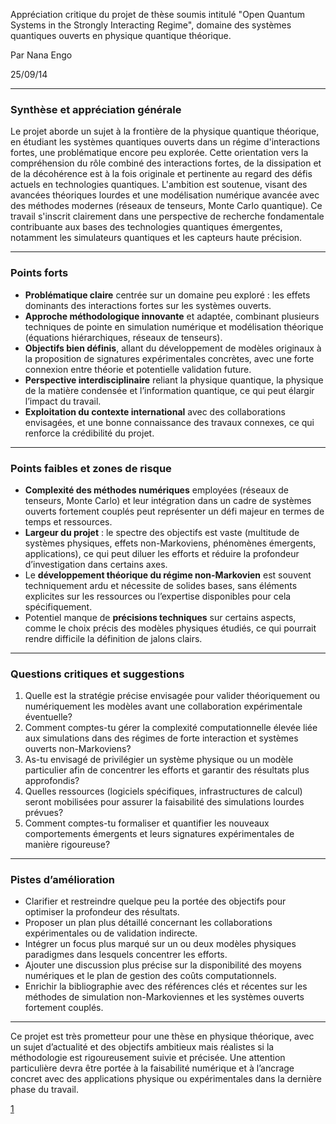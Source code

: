 Appréciation critique du projet de thèse soumis intitulé "Open Quantum Systems in the Strongly Interacting Regime", domaine des systèmes quantiques ouverts en physique quantique théorique.

Par Nana Engo 

25/09/14

***

### Synthèse et appréciation générale

Le projet aborde un sujet à la frontière de la physique quantique théorique, en étudiant les systèmes quantiques ouverts dans un régime d'interactions fortes, une problématique encore peu explorée. Cette orientation vers la compréhension du rôle combiné des interactions fortes, de la dissipation et de la décohérence est à la fois originale et pertinente au regard des défis actuels en technologies quantiques. L'ambition est soutenue, visant des avancées théoriques lourdes et une modélisation numérique avancée avec des méthodes modernes (réseaux de tenseurs, Monte Carlo quantique). Ce travail s'inscrit clairement dans une perspective de recherche fondamentale contribuante aux bases des technologies quantiques émergentes, notamment les simulateurs quantiques et les capteurs haute précision.

***

### Points forts

- **Problématique claire** centrée sur un domaine peu exploré : les effets dominants des interactions fortes sur les systèmes ouverts.
- **Approche méthodologique innovante** et adaptée, combinant plusieurs techniques de pointe en simulation numérique et modélisation théorique (équations hiérarchiques, réseaux de tenseurs).
- **Objectifs bien définis**, allant du développement de modèles originaux à la proposition de signatures expérimentales concrètes, avec une forte connexion entre théorie et potentielle validation future.
- **Perspective interdisciplinaire** reliant la physique quantique, la physique de la matière condensée et l’information quantique, ce qui peut élargir l’impact du travail.
- **Exploitation du contexte international** avec des collaborations envisagées, et une bonne connaissance des travaux connexes, ce qui renforce la crédibilité du projet.

***

### Points faibles et zones de risque

- **Complexité des méthodes numériques** employées (réseaux de tenseurs, Monte Carlo) et leur intégration dans un cadre de systèmes ouverts fortement couplés peut représenter un défi majeur en termes de temps et ressources.
- **Largeur du projet** : le spectre des objectifs est vaste (multitude de systèmes physiques, effets non-Markoviens, phénomènes émergents, applications), ce qui peut diluer les efforts et réduire la profondeur d’investigation dans certains axes.
- Le **développement théorique du régime non-Markovien** est souvent techniquement ardu et nécessite de solides bases, sans éléments explicites sur les ressources ou l’expertise disponibles pour cela spécifiquement.
- Potentiel manque de **précisions techniques** sur certains aspects, comme le choix précis des modèles physiques étudiés, ce qui pourrait rendre difficile la définition de jalons clairs.

***

### Questions critiques et suggestions

1. Quelle est la stratégie précise envisagée pour valider théoriquement ou numériquement les modèles avant une collaboration expérimentale éventuelle?
2. Comment comptes-tu gérer la complexité computationnelle élevée liée aux simulations dans des régimes de forte interaction et systèmes ouverts non-Markoviens?
3. As-tu envisagé de privilégier un système physique ou un modèle particulier afin de concentrer les efforts et garantir des résultats plus approfondis?
4. Quelles ressources (logiciels spécifiques, infrastructures de calcul) seront mobilisées pour assurer la faisabilité des simulations lourdes prévues?
5. Comment comptes-tu formaliser et quantifier les nouveaux comportements émergents et leurs signatures expérimentales de manière rigoureuse?

***

### Pistes d’amélioration

- Clarifier et restreindre quelque peu la portée des objectifs pour optimiser la profondeur des résultats.
- Proposer un plan plus détaillé concernant les collaborations expérimentales ou de validation indirecte.
- Intégrer un focus plus marqué sur un ou deux modèles physiques paradigmes dans lesquels concentrer les efforts.
- Ajouter une discussion plus précise sur la disponibilité des moyens numériques et le plan de gestion des coûts computationnels.
- Enrichir la bibliographie avec des références clés et récentes sur les méthodes de simulation non-Markoviennes et les systèmes ouverts fortement couplés.

***

Ce projet est très prometteur pour une thèse en physique théorique, avec un sujet d’actualité et des objectifs ambitieux mais réalistes si la méthodologie est rigoureusement suivie et précisée. Une attention particulière devra être portée à la faisabilité numérique et à l’ancrage concret avec des applications physique ou expérimentales dans la dernière phase du travail.


[1](https://ppl-ai-file-upload.s3.amazonaws.com/web/direct-files/attachments/92155531/66132961-7231-42eb-b319-6122e4517bae/phd_project.pdf)

